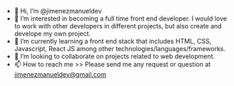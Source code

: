 - 👋 Hi, I’m @jimenezmanueldev
- 👀 I’m interested in becoming a full time front end developer. I would love to work with other developers in different projects, but also create and develope my own project.
- 🌱 I’m currently learning a front end stack that includes HTML, CSS, Javascript, React JS among other technologies/languages/frameworks.
- 💞️ I’m looking to collaborate on projects related to web development.
- 📫 How to reach me >> Please send me any request or question at jimenezmanueldev@gmail.com

<!---
jimenezmanueldev/jimenezmanueldev is a ✨ special ✨ repository because its `README.md` (this file) appears on your GitHub profile.
You can click the Preview link to take a look at your changes.
--->
